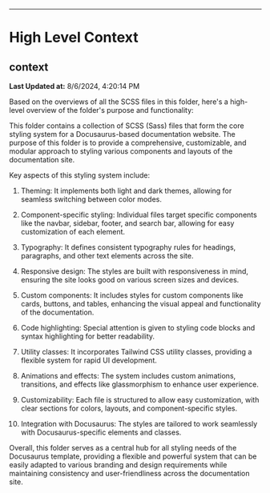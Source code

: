 

---
# High Level Context
## context
**Last Updated at:** 8/6/2024, 4:20:14 PM

Based on the overviews of all the SCSS files in this folder, here's a high-level overview of the folder's purpose and functionality:

This folder contains a collection of SCSS (Sass) files that form the core styling system for a Docusaurus-based documentation website. The purpose of this folder is to provide a comprehensive, customizable, and modular approach to styling various components and layouts of the documentation site.

Key aspects of this styling system include:

1. Theming: It implements both light and dark themes, allowing for seamless switching between color modes.

2. Component-specific styling: Individual files target specific components like the navbar, sidebar, footer, and search bar, allowing for easy customization of each element.

3. Typography: It defines consistent typography rules for headings, paragraphs, and other text elements across the site.

4. Responsive design: The styles are built with responsiveness in mind, ensuring the site looks good on various screen sizes and devices.

5. Custom components: It includes styles for custom components like cards, buttons, and tables, enhancing the visual appeal and functionality of the documentation.

6. Code highlighting: Special attention is given to styling code blocks and syntax highlighting for better readability.

7. Utility classes: It incorporates Tailwind CSS utility classes, providing a flexible system for rapid UI development.

8. Animations and effects: The system includes custom animations, transitions, and effects like glassmorphism to enhance user experience.

9. Customizability: Each file is structured to allow easy customization, with clear sections for colors, layouts, and component-specific styles.

10. Integration with Docusaurus: The styles are tailored to work seamlessly with Docusaurus-specific elements and classes.

Overall, this folder serves as a central hub for all styling needs of the Docusaurus template, providing a flexible and powerful system that can be easily adapted to various branding and design requirements while maintaining consistency and user-friendliness across the documentation site.
